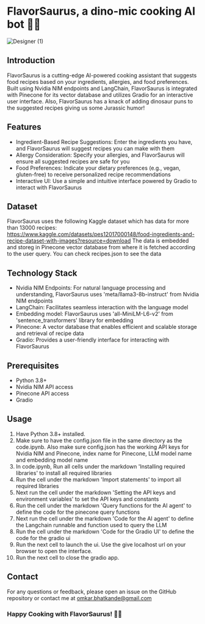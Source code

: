 # FlavorSaurus, a dino-mic cooking AI bot 🦖🍲
![Designer (1)](https://github.com/omkarb09/Flavorsaurus/assets/44408619/5782f4e1-64fd-4138-b225-f568940391cd)

## Introduction
FlavorSaurus is a cutting-edge AI-powered cooking assistant that suggests food recipes based on your ingredients, allergies, and food preferences. Built using Nvidia NIM endpoints and LangChain, FlavorSaurus is integrated with Pinecone for its vector database and utilizes Gradio for an interactive user interface. Also, FlavorSaurus has a knack of adding dinosaur puns to the suggested recipes giving us some Jurassic humor!

## Features
- Ingredient-Based Recipe Suggestions: Enter the ingredients you have, and FlavorSaurus will suggest recipes you can make with them
- Allergy Consideration: Specify your allergies, and FlavorSaurus will ensure all suggested recipes are safe for you
- Food Preferences: Indicate your dietary preferences (e.g., vegan, gluten-free) to receive personalized recipe recommendations
- Interactive UI: Use a simple and intuitive interface powered by Gradio to interact with FlavorSaurus

## Dataset
FlavorSaurus uses the following Kaggle dataset which has data for more than 13000 recipes:
https://www.kaggle.com/datasets/pes12017000148/food-ingredients-and-recipe-dataset-with-images?resource=download
The data is embedded and storeg in Pinecone vector database from where it is fetched according to the user query. You can check recipes.json to see the data


## Technology Stack
- Nvidia NIM Endpoints: For natural language processing and understanding, FlavorSaurus uses 'meta/llama3-8b-instruct' from Nvidia NIM endpoints
- LangChain: Facilitates seamless interaction with the language model
- Embedding model:  FlavorSaurus uses 'all-MiniLM-L6-v2' from 'sentence_transformers' library for embedding
- Pinecone: A vector database that enables efficient and scalable storage and retrieval of recipe data
- Gradio: Provides a user-friendly interface for interacting with FlavorSaurus

## Prerequisites
- Python 3.8+
- Nvidia NIM API access
- Pinecone API access
- Gradio

## Usage
1. Have Python 3.8+ installed.
2. Make sure to have the config.json file in the same directory as the code.ipynb. Also make sure config.json has the working API keys for Nvidia NIM and Pinecone, index name for Pinecone, LLM model name and embedding model name
3. In code.ipynb, Run all cells under the markdown 'Installing required libraries' to install all required libraries
4. Run the cell under the markdown 'Import statements' to import all required libraries
5. Next run the cell under the markdown 'Setting the API keys and environment variables' to set the API keys and constants
6. Run the cell under the markdown 'Query functions for the AI agent' to define the code for the pinecone query functions
7. Next run the cell under the markdown 'Code for the AI agent' to define the Langchain runnable and function used to query the LLM
8. Run the cell under the markdown 'Code for the Gradio UI' to define the code for the gradio ui
9. Run the next cell to launch the ui. Use the give localhost url on your browser to open the interface.
10. Run the next cell to close the gradio app.

## Contact
For any questions or feedback, please open an issue on the GitHub repository or contact me at omkar.bhatkande@gmail.com

### Happy Cooking with FlavorSaurus! 🦖🍲
